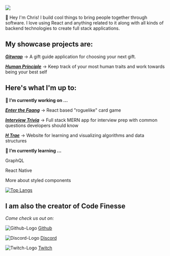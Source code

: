 
**![](https://lh4.googleusercontent.com/Z3yeyk9nPQgPE5bp3bAn3kVlQ6-pM6qsHYyo-ASZ2YMOX65PyBKf-TaPecHi8Dr13KGQi4Ah5gm6vyRW_DthC4Lrz_fcg2Yoey5eCnm3SqM3CxDxzvI-8zNYKLxoxRH8Wdzo6Y6THDs)**

👋 Hey I'm Chris! I build cool things to bring people together through software. I love using React and anything related to it along with all kinds of backend technologies to create full stack applications.

## **My showcase projects are:**

[***Gitwrap***](https://github.com/anonymous-animals/gitwrap-frontend) 
-> A gift guide application for choosing your next gift.

[***Human Principle***](https://github.com/chris-a-phillips/human-principle-frontend)
-> Keep track of your most human traits and work towards being your best self

## **Here's what I'm up to:**

**🔭 I’m currently working on ...**

[***Enter the Faang***](https://github.com/chris-a-phillips/enter-the-faang) -> React based "roguelike" card game

[***Interview Trivia***](https://github.com/chris-a-phillips/interview-trivia) -> Full stack MERN app for interview prep with common questions developers should know

[***H Trae***](https://github.com/chris-a-phillips/h-trae) -> Website for learning and visualizing algorithms and data structures

**🌱 I’m currently learning ...**

GraphQL

React Native

More about styled components


[![Top Langs](https://github-readme-stats.vercel.app/api/top-langs/?username=chris-a-phillips&layout=compact)](https://github.com/chris-a-phillips/github-readme-stats)



## I am also the creator of Code Finesse

*Come check us out on:*

![Github-Logo][github]
[Github](https://github.com/code-finesse)

![Discord-Logo][discord]
 [Discord](https://discord.gg/ps7MdwvsFu)

![Twitch-Logo][twitch]
[Twitch](https://www.twitch.tv/codefinesse)

[github]: https://upload.wikimedia.org/wikipedia/commons/thumb/9/91/Octicons-mark-github.svg/200px-Octicons-mark-github.svg.png "Code Finesse Github Organization"

[discord]: https://upload.wikimedia.org/wikipedia/commons/thumb/c/ca/Discord_Color_Text_Logo.svg/200px-Discord_Color_Text_Logo.svg.png "Code Finesse Discord Server"

[twitch]: https://upload.wikimedia.org/wikipedia/commons/thumb/2/26/Twitch_logo.svg/200px-Twitch_logo.svg.png "Code Finesse Twitch Channel"
